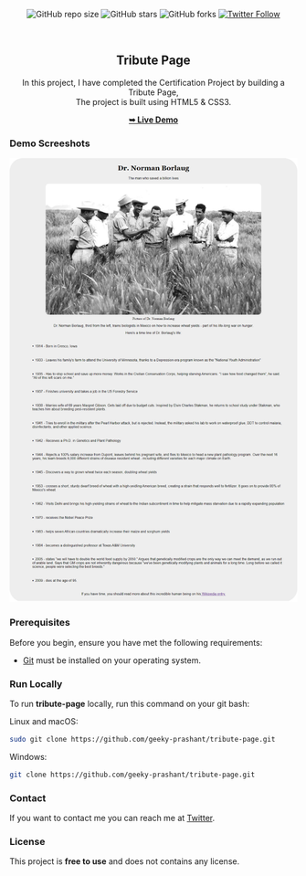 <div align="center">
  
  ![GitHub repo size](https://img.shields.io/github/repo-size/geeky-prashant/tribute-page)
  ![GitHub stars](https://img.shields.io/github/stars/geeky-prashant/tribute-page?style=social)
  ![GitHub forks](https://img.shields.io/github/forks/geeky-prashant/tribute-page?style=social)
  [![Twitter Follow](https://img.shields.io/twitter/follow/geekyprashant?style=social)](https://twitter.com/intent/follow?screen_name=geekyprashant)
 
  <br />

  <h2 align="center">Tribute Page</h2>
In this project, I have completed the Certification Project by building a Tribute Page, <br />The project is built using HTML5 & CSS3.

  <a href="https://geeky-prashant.github.io/tribute-page/"><strong>➥ Live Demo</strong></a>

</div>

### Demo Screeshots

![Tribute Page Desktop Demo](./readme-images/Tribute-Page.png "Desktop Demo")

### Prerequisites

Before you begin, ensure you have met the following requirements:

* [Git](https://git-scm.com/downloads "Download Git") must be installed on your operating system.

### Run Locally

To run **tribute-page** locally, run this command on your git bash:

Linux and macOS:

```bash
sudo git clone https://github.com/geeky-prashant/tribute-page.git
```

Windows:

```bash
git clone https://github.com/geeky-prashant/tribute-page.git
```

### Contact

If you want to contact me you can reach me at [Twitter](https://www.twitter.com/geekyprashant).

### License

This project is **free to use** and does not contains any license.
